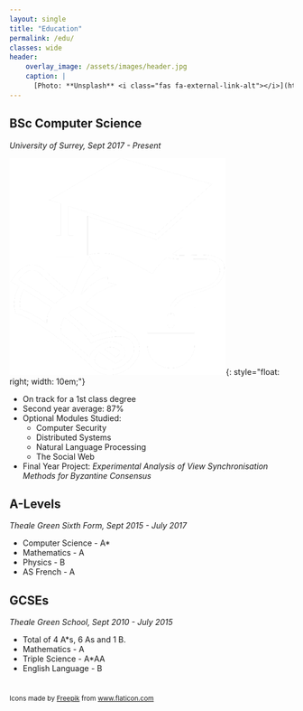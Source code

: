 ```yaml
---
layout: single
title: "Education"
permalink: /edu/
classes: wide
header:
    overlay_image: /assets/images/header.jpg
    caption: |
      [Photo: **Unsplash** <i class="fas fa-external-link-alt"></i>](https://unsplash.com/photos/FO7JIlwjOtU)
---
```


## BSc Computer Science
*University of Surrey, Sept 2017 - Present*

![image](/assets/images/uni.png){: style="float: right; width: 10em;"}

* On track for a 1st class degree
* Second year average: 87%
* Optional Modules Studied:
    - Computer Security
    - Distributed Systems
    - Natural Language Processing
    - The Social Web
* Final Year Project: *Experimental Analysis of View Synchronisation Methods for Byzantine Consensus*

## A-Levels
*Theale Green Sixth Form, Sept 2015 - July 2017*

* Computer Science - A*
* Mathematics - A
* Physics - B
* AS French - A

## GCSEs
*Theale Green School, Sept 2010 - July 2015*

* Total of 4 A*s, 6 As and 1 B.
* Mathematics - A
* Triple Science - A*AA
* English Language - B

<br />
<div>
    <sub>
        Icons made by <a href="https://www.flaticon.com/authors/freepik"
        title="Freepik">Freepik</a> from <a href="https://www.flaticon.com/"
        title="Flaticon">www.flaticon.com</a>
    </sub>
</div>